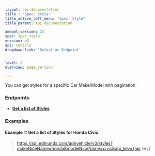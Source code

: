 ```yaml
---
layout: api-documentation
title : 'Spec: Style'
title_active_left_menu: "Spec: Style"
title_parent: Api documentation

amount_version: 23
spec: spec_style
version: v3
api: vehicle
dropdown-link: 'Select an Endpoint'


level: 2
overview: page_version

---
```


<div class="info-message">
  You can get styles for a specific Car Make/Model with pagination:
</div>

### Endpoints

* [**Get a list of Styles**](/api-documentation/vehicle/spec_style/v3/01_list_of_styles/api-description.html)

### Examples

#### Example 1: Get a list of Styles for Honda Civic

> https://api.edmunds.com/api/vehicle/v3/styles?makeNiceName=honda&modelNiceName=civic&api_key={api key}
